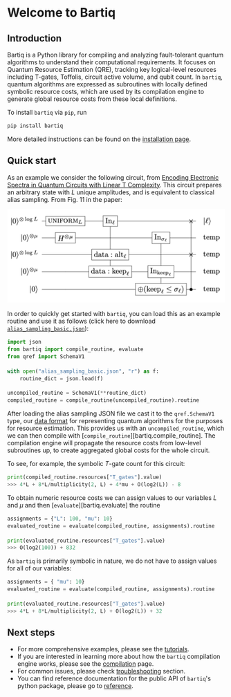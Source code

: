 # Welcome to Bartiq

## Introduction

Bartiq is a Python library for compiling and analyzing fault-tolerant quantum algorithms to understand their computational requirements. It focuses on Quantum Resource Estimation (QRE), tracking key logical-level resources including T-gates, Toffolis, circuit active volume, and qubit count. In `bartiq`, quantum algorithms are expressed as subroutines with locally defined symbolic resource costs, which are used by its compilation engine to generate global resource costs from these local definitions.

To install `bartiq` via `pip`, run
```bash
pip install bartiq
```
 More detailed instructions can be found on the [installation page](installation.md).

## Quick start
As an example we consider the following circuit, from [Encoding Electronic Spectra in Quantum Circuits with Linear T Complexity](https://journals.aps.org/prx/abstract/10.1103/PhysRevX.8.041015). This circuit prepares an arbitrary state with $L$ unique amplitudes, and is equivalent to classical alias sampling. From Fig. 11 in the paper:

![Alias Sampling](images/alias_sampling_paper.png)

In order to quickly get started with `bartiq`, you can load this as an example routine and use it as follows (click here to download <a href="https://raw.githubusercontent.com/PsiQ/bartiq/main/docs/data/alias_sampling_basic.json" download>`alias_sampling_basic.json`</a>):


```python
import json
from bartiq import compile_routine, evaluate
from qref import SchemaV1

with open("alias_sampling_basic.json", "r") as f:
    routine_dict = json.load(f)

uncompiled_routine = SchemaV1(**routine_dict)
compiled_routine = compile_routine(uncompiled_routine).routine
```
After loading the alias sampling JSON file we cast it to the `qref.SchemaV1` type, our [data format](https://github.com/PsiQ/qref) for representing quantum algorithms for the purposes for resource estimation. This provides us with an `uncompiled_routine`, which we can then compile with [`compile_routine`][bartiq.compile_routine]. The compilation engine will propagate the resource costs from low-level subroutines up, to create aggregated global costs for the whole circuit. 

To see, for example, the symbolic $T$-gate count for this circuit:
```python
print(compiled_routine.resources["T_gates"].value)
>>> 4*L + 8*L/multiplicity(2, L) + 4*mu + O(log2(L)) - 8
```

To obtain numeric resource costs we can assign values to our variables $L$ and $\mu$ and then [`evaluate`][bartiq.evaluate] the routine

```python
assignments = {"L": 100, "mu": 10}
evaluated_routine = evaluate(compiled_routine, assignments).routine

print(evaluated_routine.resources["T_gates"].value)
>>> O(log2(100)) + 832
```

As `bartiq` is primarily symbolic in nature, we do not have to assign values for all of our variables:
```python
assignments = { "mu": 10}
evaluated_routine = evaluate(compiled_routine, assignments).routine

print(evaluated_routine.resources["T_gates"].value)
>>> 4*L + 8*L/multiplicity(2, L) + O(log2(L)) + 32
```
## Next steps

- For more comprehensive examples, please see the [tutorials](tutorials/index.md).
- If you are interested in learning more about how the `bartiq` compilation engine works, please see the [compilation](concepts/compilation.md) page.
- For common issues, please check [troubleshooting](troubleshooting.md) section.
- You can find reference documentation for the public API of `bartiq`'s python package, please go to [reference](reference.md).
